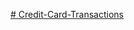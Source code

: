 [# Credit-Card-Transactions](https://app.powerbi.com/view?r=eyJrIjoiMzNhNjc0ZDAtOGJlYy00MzZjLTk3ZWItZjI5NDQ0MjJmNTI5IiwidCI6IjIwYTQ2NjYwLTk3NzUtNGRlOS1hZGM3LTY2ZDMzZmYxYTVjNCJ9)
